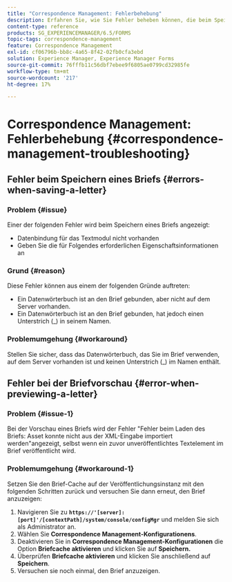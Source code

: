 ```yaml
---
title: "Correspondence Management: Fehlerbehebung"
description: Erfahren Sie, wie Sie Fehler beheben können, die beim Speichern eines Briefs in einer AEM Forms-Umgebung auftreten.
content-type: reference
products: SG_EXPERIENCEMANAGER/6.5/FORMS
topic-tags: correspondence-management
feature: Correspondence Management
exl-id: cf06796b-bb8c-4a65-8f42-02fb0cfa3ebd
solution: Experience Manager, Experience Manager Forms
source-git-commit: 76fffb11c56dbf7ebee9f6805ae0799cd32985fe
workflow-type: tm+mt
source-wordcount: '217'
ht-degree: 17%

---
```


# Correspondence Management: Fehlerbehebung {#correspondence-management-troubleshooting}

## Fehler beim Speichern eines Briefs {#errors-when-saving-a-letter}

### Problem {#issue}

Einer der folgenden Fehler wird beim Speichern eines Briefs angezeigt:

* Datenbindung für das Textmodul nicht vorhanden
* Geben Sie die für Folgendes erforderlichen Eigenschaftsinformationen an

### Grund {#reason}

Diese Fehler können aus einem der folgenden Gründe auftreten:

* Ein Datenwörterbuch ist an den Brief gebunden, aber nicht auf dem Server vorhanden.
* Ein Datenwörterbuch ist an den Brief gebunden, hat jedoch einen Unterstrich (_) in seinem Namen.

### Problemumgehung {#workaround}

Stellen Sie sicher, dass das Datenwörterbuch, das Sie im Brief verwenden, auf dem Server vorhanden ist und keinen Unterstrich (_) im Namen enthält.

## Fehler bei der Briefvorschau {#error-when-previewing-a-letter}

### Problem {#issue-1}

Bei der Vorschau eines Briefs wird der Fehler &quot;Fehler beim Laden des Briefs: Asset konnte nicht aus der XML-Eingabe importiert werden&quot;angezeigt, selbst wenn ein zuvor unveröffentlichtes Textelement im Brief veröffentlicht wird.

### Problemumgehung {#workaround-1}

Setzen Sie den Brief-Cache auf der Veröffentlichungsinstanz mit den folgenden Schritten zurück und versuchen Sie dann erneut, den Brief anzuzeigen:

1. Navigieren Sie zu **`https://'[server]:[port]'/[contextPath]/system/console/configMgr`** und melden Sie sich als Administrator an.
1. Wählen Sie **Correspondence Management-Konfigurationens**.
1. Deaktivieren Sie in **Correspondence Management-Konfigurationen** die Option **Briefcache aktivieren** und klicken Sie auf **Speichern.**
1. Überprüfen **Briefcache aktivieren** und klicken Sie anschließend auf **Speichern**.
1. Versuchen sie noch einmal, den Brief anzuzeigen.
